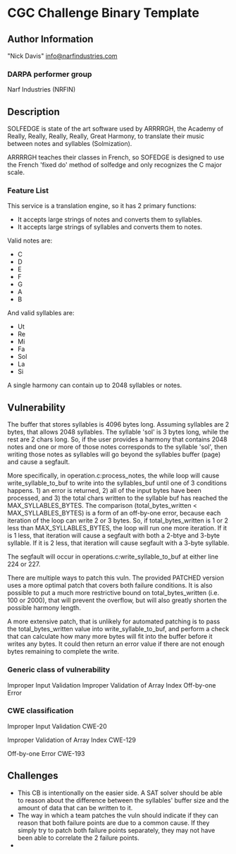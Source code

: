 # CGC Challenge Binary Template

## Author Information

"Nick Davis" <info@narfindustries.com>

### DARPA performer group

Narf Industries (NRFIN)

## Description

SOLFEDGE is state of the art software used by ARRRRGH, the Academy of Really, Really, Really, Really, Great Harmony, to translate their music between notes and syllables (Solmization).

ARRRRGH teaches their classes in French, so SOFEDGE is designed to use the French 'fixed do' method of solfedge and only recognizes the C major scale.

### Feature List

This service is a translation engine, so it has 2 primary functions:

* It accepts large strings of notes and converts them to syllables.
* It accepts large strings of syllables and converts them to notes.

Valid notes are:
* C
* D
* E
* F
* G
* A
* B

And valid syllables are:
* Ut
* Re
* Mi
* Fa
* Sol
* La
* Si

A single harmony can contain up to 2048 syllables or notes.

## Vulnerability

The buffer that stores syllables is 4096 bytes long. Assuming syllables are 2 bytes, that allows 2048 syllables. The syllable 'sol' is 3 bytes long, while the rest are 2 chars long. So, if the user provides a harmony that contains 2048 notes and one or more of those notes corresponds to the syllable 'sol', then writing those notes as syllables will go beyond the syllables buffer (page) and cause a segfault.

More specifically, in operation.c:process\_notes, the while loop will cause write\_syllable\_to\_buf to write into the syllables\_buf until one of 3 conditions happens. 1) an error is returned, 2) all of the input bytes have been processed, and 3) the total chars written to the syllable buf has reached the MAX\_SYLLABLES\_BYTES. The comparison (total\_bytes\_written < MAX\_SYLLABLES\_BYTES) is a form of an off-by-one error, because each iteration of the loop can write 2 or 3 bytes. So, if total\_bytes\_written is 1 or 2 less than MAX\_SYLLABLES\_BYTES, the loop will run one more iteration. If it is 1 less, that iteration will cause a segfault with both a 2-btye and 3-byte syllable. If it is 2 less, that iteration will cause segfault with a 3-byte syllable.

The segfault will occur in operations.c:write\_syllable\_to\_buf at either line 224 or 227.


There are multiple ways to patch this vuln. The provided PATCHED version uses a more optimal patch that covers both failure conditions. It is also possible to put a much more restrictive bound on total\_bytes\_written (i.e. 100 or 2000), that will prevent the overflow, but will also greatly shorten the possible harmony length.

A more extensive patch, that is unlikely for automated patching is to pass the total\_bytes\_written value into write\_syllable\_to\_buf, and perform a check that can calculate how many more bytes will fit into the buffer before it writes any bytes. It could then return an error value if there are not enough bytes remaining to complete the write.


### Generic class of vulnerability

Improper Input Validation
Improper Validation of Array Index
Off-by-one Error

### CWE classification

Improper Input Validation
CWE-20

Improper Validation of Array Index
CWE-129

Off-by-one Error
CWE-193


## Challenges
* This CB is intentionally on the easier side. A SAT solver should be able to reason about the difference between the syllables' buffer size and the amount of data that can be written to it.
* The way in which a team patches the vuln should indicate if they can reason that both failure points are due to a common cause. If they simply try to patch both failure points separately, they may not have been able to correlate the 2 failure points.
* 
